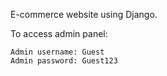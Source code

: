 E-commerce website using Django.

To access admin panel:

    Admin username: Guest
    Admin password: Guest123
